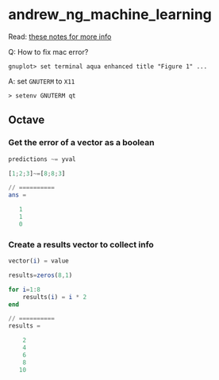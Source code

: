 # andrew_ng_machine_learning

Read: [these notes for more info](https://theptrk.com/2020/02/12/notes-for-coursera-ml-course-week-1-5/)

Q: How to fix mac error?
```
gnuplot> set terminal aqua enhanced title "Figure 1" ...
```
A: set `GNUTERM` to `X11`
```
> setenv GNUTERM qt
```

## Octave

### Get the error of a vector as a boolean
```Octave
predictions ~= yval
```
```Octave
[1;2;3]~=[8;8;3]

// ==========
ans =

   1
   1
   0
```

### Create a results vector to collect info
```Octave
vector(i) = value
```
```Octave
results=zeros(8,1)

for i=1:8
    results(i) = i * 2
end

// ==========
results =

    2
    4
    6
    8
   10
```